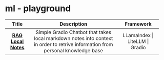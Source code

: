 # ml - playground

| Title | Description | Framework |
| :---: | :---: | :---: |
|<b>[RAG Local Notes](rag-local-notes/)</b>| Simple Gradio Chatbot that takes local markdown notes into context in order to retrive information from personal knowledge base | LLamaIndex \| LiteLLM \| Gradio |

